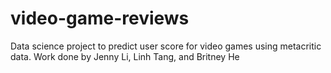 # video-game-reviews
Data science project to predict user score for video games using metacritic data. 
Work done by Jenny Li, Linh Tang, and Britney He

